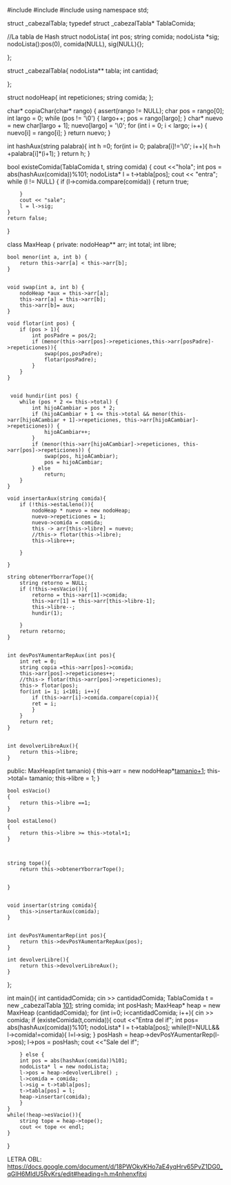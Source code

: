 #include <iostream>
#include <cassert>
#include <cstring>
using namespace std;

struct _cabezalTabla;
typedef struct _cabezalTabla* TablaComida;


//La tabla de Hash
struct nodoLista{
	int pos;
	string comida;
	nodoLista *sig;
	nodoLista():pos(0), comida(NULL), sig(NULL){};



};

struct _cabezalTabla{
	nodoLista** tabla;
	int cantidad;

};

struct nodoHeap{
	int repeticiones;
	string comida;
};
 

char* copiaChar(char* rango) {
	assert(rango != NULL);
	char pos = rango[0];
	int largo = 0;
	while (pos != '\0') {
		largo++;
		pos = rango[largo];
	}
	char* nuevo = new char[largo + 1];
	nuevo[largo] = '\0';
	for (int i = 0; i < largo; i++) {
		nuevo[i] = rango[i];
	}
	return nuevo;
}


int hashAux(string palabra){
	int h =0;
	for(int i= 0; palabra[i]!='\0'; i++){
		h=h +palabra[i]*(i+1);
	}
	return h;
}
	

bool existeComida(TablaComida t, string comida) {
	cout <<"hola";
	int pos = abs(hashAux(comida))%101;
	nodoLista* l = t->tabla[pos];
	cout << "entra";
	while (l != NULL) {
		if (l->comida.compare(comida)) {
			return true;

		}
		cout << "sale";
		l = l->sig;
	}
	return false;
}


class MaxHeap
{
private:
	nodoHeap** arr;
	int total;
	int libre;

	bool menor(int a, int b) {
        return this->arr[a] < this->arr[b];
	}


	void swap(int a, int b) {
        nodoHeap *aux = this->arr[a];
		this->arr[a] = this->arr[b];
		this->arr[b]= aux;
    }

	void flotar(int pos) {
        if (pos > 1){
			int posPadre = pos/2;
			if (menor(this->arr[pos]->repeticiones,this->arr[posPadre]->repeticiones)){
				swap(pos,posPadre);
				flotar(posPadre);
			}
    	}
	}


	 void hundir(int pos) {
        while (pos * 2 <= this->total) {
            int hijoACambiar = pos * 2;
            if (hijoACambiar + 1 <= this->total && menor(this->arr[hijoACambiar + 1]->repeticiones, this->arr[hijoACambiar]->repeticiones)) {
                hijoACambiar++;
            }
            if (menor(this->arr[hijoACambiar]->repeticiones, this->arr[pos]->repeticiones)) {
                swap(pos, hijoACambiar);
                pos = hijoACambiar;
            } else
                return;
        }
    }

	void insertarAux(string comida){
		if (!this->estaLleno()){
			nodoHeap * nuevo = new nodoHeap;
			nuevo->repeticiones = 1;
			nuevo->comida = comida;
			this -> arr[this->libre] = nuevo;
			//this-> flotar(this->libre);
			this->libre++;

		}

	}

	string obtenerYborrarTope(){
		string retorno = NULL;
		if (!this->esVacio()){
			retorno = this->arr[1]->comida;
			this->arr[1] = this->arr[this->libre-1];
			this->libre--;
			hundir(1);
			
		}
		return retorno;
	}


	int devPosYAumentarRepAux(int pos){
		int ret = 0;
		string copia =this->arr[pos]->comida;
		this->arr[pos]->repeticiones++;
		//this-> flotar(this->arr[pos]->repeticiones);
		this-> flotar(pos);
		for(int i= 1; i<101; i++){
			if (this->arr[i]->comida.compare(copia)){
			ret = i;
			}
		}
		return ret;
	}


	int devolverLibreAux(){
		return this->libre;
	}

public:
	MaxHeap(int tamanio)
	{
		this->arr = new nodoHeap*[tamanio+1]();
		this->total= tamanio;
		this->libre = 1;
	}

	bool esVacio()
	{
		return this->libre ==1;
	}

	bool estaLleno()
	{
		return this->libre >= this->total+1;
	}

	
	
	string tope(){
		return this->obtenerYborrarTope();


	}


	void insertar(string comida){
		this->insertarAux(comida);
	}


	int devPosYAumentarRep(int pos){
		return this->devPosYAumentarRepAux(pos);
	}

	int devolverLibre(){
		return this->devolverLibreAux();
	}

};


int main(){
	int cantidadComida;
	cin >> cantidadComida;
	TablaComida t = new _cabezalTabla [101]();
	string comida;
	int posHash;
	MaxHeap* heap = new MaxHeap (cantidadComida);
	for (int i=0; i<cantidadComida; i++){
		cin >> comida;
		if (existeComida(t,comida)){
			cout <<"Entra del if";
			int pos= abs(hashAux(comida))%101;
			nodoLista* l = t->tabla[pos];
			while(l!=NULL&& l->comida!=comida){
				l=l->sig;
			}
			posHash = heap->devPosYAumentarRep(l->pos);
			l->pos = posHash;
			cout <<"Sale del if";
			
		} else {
		int pos = abs(hashAux(comida))%101;
		nodoLista* l = new nodoLista;
		l->pos = heap->devolverLibre() ;
		l->comida = comida;
		l->sig = t->tabla[pos];
		t->tabla[pos] = l;
		heap->insertar(comida);
		}
	}
	while(!heap->esVacio()){
	    string tope = heap->tope();
		cout << tope << endl;
	}
}




   
LETRA OBL: https://docs.google.com/document/d/18PWOkyKHo7aE4yqHrv65PvZ1DG0_qGlH6MldU5RvKrs/edit#heading=h.m4nhenxfjtxj
